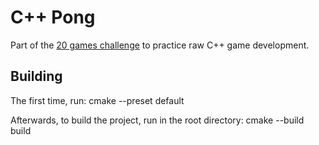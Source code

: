 # C++ Pong
Part of the [20 games challenge](https://20_games_challenge.gitlab.io/challenge/) to practice raw C++ game development.

## Building
The first time, run: cmake --preset default

Afterwards, to build the project, run in the root directory: cmake --build build
